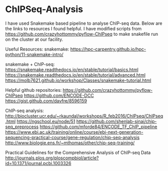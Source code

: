 # ChIPSeq-Analysis
I have used Snakemake based pipeline to analyse ChIP-seq data. Below are the links to resources I found helpful.
I have modified scripts from https://github.com/crazyhottommy/pyflow-ChIPseq to make snakefile run on the cluster at our facility.

Useful Resources:
snakemake:
https://hpc-carpentry.github.io/hpc-python/11-snakemake-intro/

snakemake + ChIP-seq:
https://snakemake.readthedocs.io/en/stable/tutorial/basics.html
https://snakemake.readthedocs.io/en/stable/tutorial/advanced.html
https://molb7621.github.io/workshop/Classes/snakemake-tutorial.html

Helpful github repositories:
https://github.com/crazyhottommy/pyflow-ChIPseq
https://github.com/ENCODE-DCC
https://gist.github.com/davfre/8596159

ChIP-seq analysis:
http://biocluster.ucr.edu/~rkaundal/workshops/R_feb2016/ChIPseq/ChIPseq.html
https://ngschool.eu/node/51
https://github.com/shenlab-sinai/chip-seq_preprocess
https://github.com/mforde84/ENCODE_TF_ChIP_pipeline
https://www.ebi.ac.uk/training/online/course/ebi-next-generation-sequencing-practical-course/gene-regulation/chip-seq-analysis
http://www.biologie.ens.fr/~mthomas/other/chip-seq-training/

Practical Guidelines for the Comprehensive Analysis of ChIP-seq Data
http://journals.plos.org/ploscompbiol/article?id=10.1371/journal.pcbi.1003326

